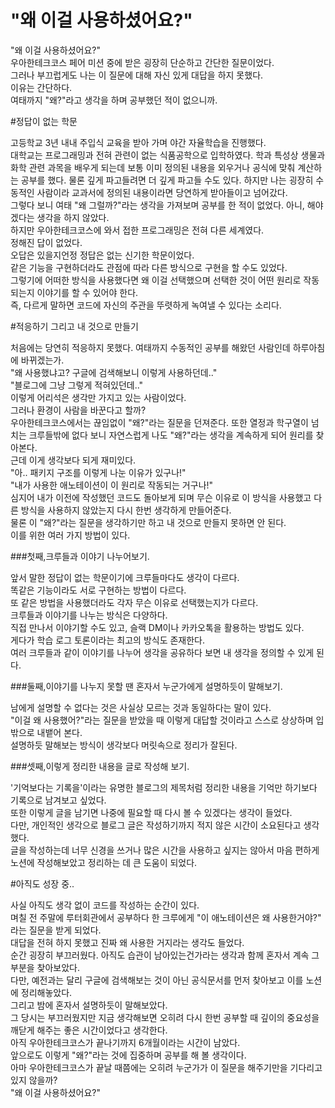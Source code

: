 # "왜 이걸 사용하셨어요?"

"왜 이걸 사용하셨어요?"  
우아한테크코스 페어 미션 중에 받은 굉장히 단순하고 간단한 질문이었다.  
그러나 부끄럽게도 나는 이 질문에 대해 자신 있게 대답을 하지 못했다.  
이유는 간단하다.  
여태까지 "왜?"라고 생각을 하며 공부했던 적이 없으니까.  

#정답이 없는 학문

고등학교 3년 내내 주입식 교육을 받아 가며 야간 자율학습을 진행했다.  
대학교는 프로그래밍과 전혀 관련이 없는 식품공학으로 입학하였다. 학과 특성상 생물과 화학 관련 과목을 배우게 되는데 보통 이미 정의된 내용을 외우거나 공식에 맞춰 계산하는 공부를 했다.
물론 깊게 파고들려면 더 깊게 파고들 수도 있다.
하지만 나는 굉장히 수동적인 사람이라 교과서에 정의된 내용이라면 당연하게 받아들이고 넘어갔다.  
그렇다 보니 여태 "왜 그럴까?"라는 생각을 가져보며 공부를 한 적이 없었다. 아니, 해야겠다는 생각을 하지 않았다.  
하지만 우아한테크코스에 와서 접한 프로그래밍은 전혀 다른 세계였다.  
정해진 답이 없었다.  
오답은 있을지언정 정답은 없는 신기한 학문이었다.  
같은 기능을 구현하더라도 관점에 따라 다른 방식으로 구현을 할 수도 있었다.  
그렇기에 어떠한 방식을 사용했다면 왜 이걸 선택했으며 선택한 것이 어떤 원리로 작동되는지 이야기를 할 수 있어야 한다.  
즉, 다르게 말하면 코드에 자신의 주관을 뚜렷하게 녹여낼 수 있다는 소리다.  

#적응하기 그리고 내 것으로 만들기

처음에는 당연히 적응하지 못했다. 여태까지 수동적인 공부를 해왔던 사람인데 하루아침에 바뀌겠는가.  
"왜 사용했냐고? 구글에 검색해보니 이렇게 사용하던데.."  
"블로그에 그냥 그렇게 적혀있던데.."  
이렇게 어리석은 생각만 가지고 있는 사람이었다.  
그러나 환경이 사람을 바꾼다고 할까?  
우아한테크코스에서는 끊임없이 "왜?"라는 질문을 던져준다. 또한 열정과 학구열이 넘치는 크루들밖에 없다 보니 자연스럽게 나도 "왜?"라는 생각을 계속하게 되어 원리를 찾아본다.  
근데 이게 생각보다 되게 재미있다.  
"아.. 패키지 구조를 이렇게 나눈 이유가 있구나!"  
"내가 사용한 애노테이션이 이 원리로 작동되는 거구나!"  
심지어 내가 이전에 작성했던 코드도 돌아보게 되며 무슨 이유로 이 방식을 사용했고 다른 방식을 사용하지 않았는지 다시 한번 생각하게 만들어준다.  
물론 이 "왜?"라는 질문을 생각하기만 하고 내 것으로 만들지 못하면 안 된다.  
이를 위한 여러 가지 방법이 있다.  


###첫째,크루들과 이야기 나누어보기.

앞서 말한 정답이 없는 학문이기에 크루들마다도 생각이 다르다.  
똑같은 기능이라도 서로 구현하는 방법이 다르다.  
또 같은 방법을 사용했더라도 각자 무슨 이유로 선택했는지가 다르다.  
크루들과 이야기를 나누는 방식은 다양하다.  
직접 만나서 이야기할 수도 있고, 슬랙 DM이나 카카오톡을 활용하는 방법도 있다.  
게다가 학습 로그 토론이라는 최고의 방식도 존재한다.  
여러 크루들과 같이 이야기를 나누어 생각을 공유하다 보면 내 생각을 정의할 수 있게 된다.  

###둘째,이야기를 나누지 못할 땐 혼자서 누군가에게 설명하듯이 말해보기.

남에게 설명할 수 없다는 것은 사실상 모르는 것과 동일하다는 말이 있다.  
"이걸 왜 사용했어?"라는 질문을 받았을 때 이렇게 대답할 것이라고 스스로 상상하며 입 밖으로 내뱉어 본다.  
설명하듯 말해보는 방식이 생각보다 머릿속으로 정리가 잘된다.  

###셋째,이렇게 정리한 내용을 글로 작성해 보기.

'기억보다는 기록을'이라는 유명한 블로그의 제목처럼 정리한 내용을 기억만 하기보다 기록으로 남겨보고 싶었다.  
또한 이렇게 글을 남기면 나중에 필요할 때 다시 볼 수 있겠다는 생각이 들었다.  
다만, 개인적인 생각으로 블로그 글은 작성하기까지 적지 않은 시간이 소요된다고 생각했다.  
글을 작성하는데 너무 신경을 쓰거나 많은 시간을 사용하고 싶지는 않아서 마음 편하게 노션에 작성해보았고 정리하는 데 큰 도움이 되었다.  

#아직도 성장 중..

사실 아직도 생각 없이 코드를 작성하는 순간이 있다.  
며칠 전 주말에 루터회관에서 공부하다 한 크루에게 "이 애노테이션은 왜 사용한거야?" 라는 질문을 받게 되었다.  
대답을 전혀 하지 못했고 진짜 왜 사용한 거지라는 생각도 들었다.  
순간 굉장히 부끄러웠다. 아직도 습관이 남아있는건가라는 생각과 함께 혼자서 계속 그 부분을 찾아보았다.  
다만, 예전과는 달리 구글에 검색해보는 것이 아닌 공식문서를 먼저 찾아보고 이를 노션에 정리해놓았다.  
그리고 밤에 혼자서 설명하듯이 말해보았다.  
그 당시는 부끄러웠지만 지금 생각해보면 오히려 다시 한번 공부할 때 깊이의 중요성을 깨닫게 해주는 좋은 시간이었다고 생각한다.  
아직 우아한테크코스가 끝나기까지 6개월이라는 시간이 남았다.  
앞으로도 이렇게 "왜?"라는 것에 집중하며 공부를 해 볼 생각이다.  
아마 우아한테크코스가 끝날 때쯤에는 오히려 누군가가 이 질문을 해주기만을 기다리고 있지 않을까?  
"왜 이걸 사용하셨어요?"  